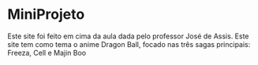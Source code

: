 # MiniProjeto
Este site foi feito em cima da aula dada pelo professor José de Assis. Este site tem como tema o anime Dragon Ball, focado nas três sagas
principais: Freeza, Cell e Majin Boo
